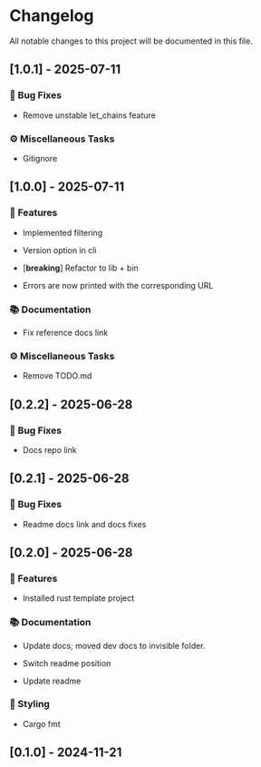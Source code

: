 # Changelog

All notable changes to this project will be documented in this file.

## [1.0.1] - 2025-07-11

### 🐛 Bug Fixes

- Remove unstable let_chains feature


### ⚙️ Miscellaneous Tasks

- Gitignore


## [1.0.0] - 2025-07-11

### 🚀 Features

- Implemented filtering


- Version option in cli


- [**breaking**] Refactor to lib + bin


- Errors are now printed with the corresponding URL


### 📚 Documentation

- Fix reference docs link


### ⚙️ Miscellaneous Tasks

- Remove TODO.md


## [0.2.2] - 2025-06-28

### 🐛 Bug Fixes

- Docs repo link


## [0.2.1] - 2025-06-28

### 🐛 Bug Fixes

- Readme docs link and docs fixes


## [0.2.0] - 2025-06-28

### 🚀 Features

- Installed rust template project


### 📚 Documentation

- Update docs; moved dev docs to invisible folder.


- Switch readme position


- Update readme


### 🎨 Styling

- Cargo fmt


## [0.1.0] - 2024-11-21

<!-- generated by git-cliff -->
